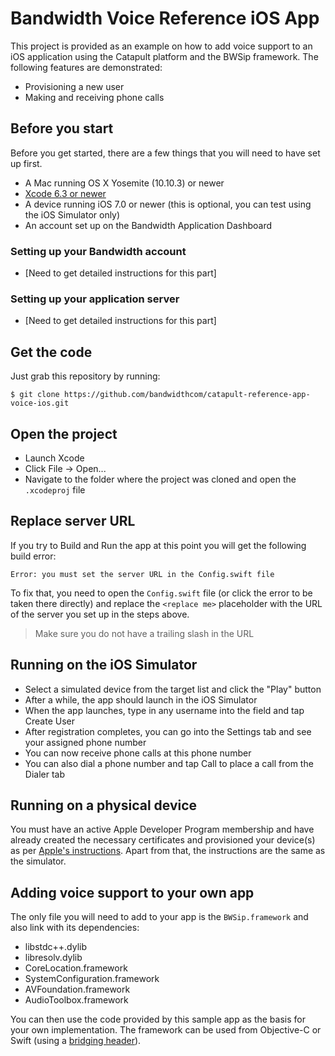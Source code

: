 # Bandwidth Voice Reference iOS App

This project is provided as an example on how to add voice support to an iOS application
using the Catapult platform and the BWSip framework. The following features are demonstrated:

* Provisioning a new user
* Making and receiving phone calls

## Before you start
Before you get started, there are a few things that you will need to have set up first.

- A Mac running OS X Yosemite (10.10.3) or newer
- [Xcode 6.3 or newer](https://itunes.apple.com/us/app/xcode/id497799835?mt=12)
- A device running iOS 7.0 or newer (this is optional, you can test using the iOS Simulator only)
- An account set up on the Bandwidth Application Dashboard

### Setting up your Bandwidth account
- [Need to get detailed instructions for this part]

### Setting up your application server
- [Need to get detailed instructions for this part]

## Get the code
Just grab this repository by running:

    $ git clone https://github.com/bandwidthcom/catapult-reference-app-voice-ios.git

## Open the project
- Launch Xcode
- Click File -> Open...
- Navigate to the folder where the project was cloned and open the ```.xcodeproj``` file

## Replace server URL
If you try to Build and Run the app at this point you will get the following build error:

```
Error: you must set the server URL in the Config.swift file
```

To fix that, you need to open the ```Config.swift``` file (or click the error to be taken there
directly) and replace the ```<replace me>``` placeholder with the URL of the server you set up 
in the steps above.

> Make sure you do not have a trailing slash in the URL

## Running on the iOS Simulator
- Select a simulated device from the target list and click the "Play" button
- After a while, the app should launch in the iOS Simulator
- When the app launches, type in any username into the field and tap Create User
- After registration completes, you can go into the Settings tab and see your assigned phone number
- You can now receive phone calls at this phone number
- You can also dial a phone number and tap Call to place a call from the Dialer tab

## Running on a physical device
You must have an active Apple Developer Program membership and have already created the necessary 
certificates and provisioned your device(s) as per [Apple's instructions](https://developer.apple.com/library/ios/documentation/IDEs/Conceptual/AppStoreDistributionTutorial/Introduction/Introduction.html#//apple_ref/doc/uid/TP40013839). Apart from that, the instructions are the same
as the simulator.

## Adding voice support to your own app
The only file you will need to add to your app is the ```BWSip.framework``` and also link with 
its dependencies:

* libstdc++.dylib
* libresolv.dylib
* CoreLocation.framework
* SystemConfiguration.framework
* AVFoundation.framework
* AudioToolbox.framework

You can then use the code provided by this sample app as the basis for your own implementation. The 
framework can be used from Objective-C or Swift (using a [bridging header](https://developer.apple.com/library/ios/documentation/Swift/Conceptual/BuildingCocoaApps/MixandMatch.html#//apple_ref/doc/uid/TP40014216-CH10-XID_77)).

